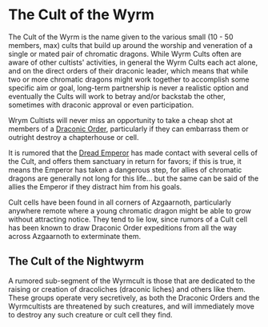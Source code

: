 # The Cult of the Wyrm
The Cult of the Wyrm is the name given to the various small (10 - 50 members, max) cults that build up around the worship and veneration of a single or mated pair of chromatic dragons. While Wyrm Cults often are aware of other cultists' activities, in general the Wyrm Cults each act alone, and on the direct orders of their draconic leader, which means that while two or more chromatic dragons might work together to accomplish some specific aim or goal, long-term partnership is never a realistic option and eventually the Cults will work to betray and/or backstab the other, sometimes with draconic approval or even participation.
 
Wrym Cultists will never miss an opportunity to take a cheap shot at members of a [Draconic Order](DraconicOrder.md), particularly if they can embarrass them or outright destroy a chapterhouse or cell.

It is rumored that the [Dread Emperor](/People/DreadEmperor.md) has made contact with several cells of the Cult, and offers them sanctuary in return for favors; if this is true, it means the Emperor has taken a dangerous step, for allies of chromatic dragons are generally not long for this life... but the same can be said of the allies the Emperor if they distract him from his goals.

Cult cells have been found in all corners of Azgaarnoth, particularly anywhere remote where a young chromatic dragon might be able to grow without attracting notice. They tend to lie low, since rumors of a Cult cell has been known to draw Draconic Order expeditions from all the way across Azgaarnoth to exterminate them.

## The Cult of the Nightwyrm
A rumored sub-segment of the Wyrmcult is those that are dedicated to the raising or creation of dracoliches (draconic liches) and others like them. These groups operate very secretively, as both the Draconic Orders and the Wyrmcultists are threatened by such creatures, and will immediately move to destroy any such creature or cult cell they find.
